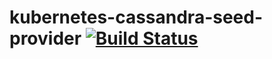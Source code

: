 # kubernetes-cassandra-seed-provider [![Build Status](https://travis-ci.org/glerchundi/kubernetes-cassandra-seed-provider.svg?branch=master)](https://travis-ci.org/glerchundi/kubernetes-cassandra-seed-provider)
